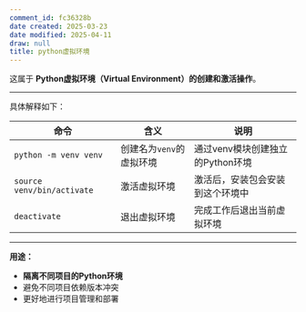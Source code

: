 ```yaml
---
comment_id: fc36328b
date created: 2025-03-23
date modified: 2025-04-11
draw: null
title: python虚拟环境
---
```

这属于 **Python虚拟环境（Virtual Environment）的创建和激活操作**。

---

具体解释如下：

| 命令                         | 含义              | 说明                    |
| -------------------------- | --------------- | --------------------- |
| `python -m venv venv`      | 创建名为`venv`的虚拟环境 | 通过venv模块创建独立的Python环境 |
| `source venv/bin/activate` | 激活虚拟环境          | 激活后，安装包会安装到这个环境中      |
| `deactivate`               | 退出虚拟环境          | 完成工作后退出当前虚拟环境         |

---

**用途：**

- **隔离不同项目的Python环境**
- 避免不同项目依赖版本冲突
- 更好地进行项目管理和部署
